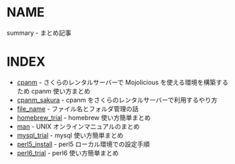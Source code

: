 # NAME

summary - まとめ記事

# INDEX

- [cpanm](cpanm.md) - さくらのレンタルサーバーで Mojolicious を使える環境を構築するため cpanm 使い方まとめ
- [cpanm_sakura](cpanm_sakura.md) - cpanm をさくらのレンタルサーバーで利用するやり方
- [file_name](file_name.md) - ファイル名とフォルダ管理の話
- [homebrew_trial](homebrew_trial.md) - homebrew 使い方簡単まとめ
- [man](man.md) - UNIX オンラインマニュアルのまとめ
- [mysql_trial](mysql_trial.md) - mysql 使い方簡単まとめ
- [perl5_install](perl5_install.md) - perl5 ローカル環境での設定手順
- [perl6_trial](perl6_trial.md) - perl6 使い方簡単まとめ
